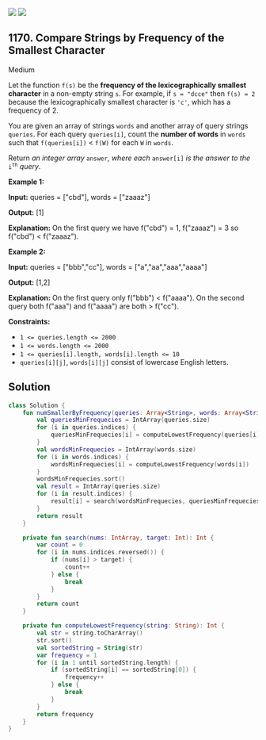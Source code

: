 [![](https://img.shields.io/github/stars/javadev/LeetCode-in-Kotlin?label=Stars&style=flat-square)](https://github.com/javadev/LeetCode-in-Kotlin)
[![](https://img.shields.io/github/forks/javadev/LeetCode-in-Kotlin?label=Fork%20me%20on%20GitHub%20&style=flat-square)](https://github.com/javadev/LeetCode-in-Kotlin/fork)

## 1170\. Compare Strings by Frequency of the Smallest Character

Medium

Let the function `f(s)` be the **frequency of the lexicographically smallest character** in a non-empty string `s`. For example, if `s = "dcce"` then `f(s) = 2` because the lexicographically smallest character is `'c'`, which has a frequency of 2.

You are given an array of strings `words` and another array of query strings `queries`. For each query `queries[i]`, count the **number of words** in `words` such that `f(queries[i])` < `f(W)` for each `W` in `words`.

Return _an integer array_ `answer`_, where each_ `answer[i]` _is the answer to the_ <code>i<sup>th</sup></code> _query_.

**Example 1:**

**Input:** queries = ["cbd"], words = ["zaaaz"]

**Output:** [1]

**Explanation:** On the first query we have f("cbd") = 1, f("zaaaz") = 3 so f("cbd") < f("zaaaz").

**Example 2:**

**Input:** queries = ["bbb","cc"], words = ["a","aa","aaa","aaaa"]

**Output:** [1,2]

**Explanation:** On the first query only f("bbb") < f("aaaa"). On the second query both f("aaa") and f("aaaa") are both > f("cc").

**Constraints:**

*   `1 <= queries.length <= 2000`
*   `1 <= words.length <= 2000`
*   `1 <= queries[i].length, words[i].length <= 10`
*   `queries[i][j]`, `words[i][j]` consist of lowercase English letters.

## Solution

```kotlin
class Solution {
    fun numSmallerByFrequency(queries: Array<String>, words: Array<String>): IntArray {
        val queriesMinFrequecies = IntArray(queries.size)
        for (i in queries.indices) {
            queriesMinFrequecies[i] = computeLowestFrequency(queries[i])
        }
        val wordsMinFrequecies = IntArray(words.size)
        for (i in words.indices) {
            wordsMinFrequecies[i] = computeLowestFrequency(words[i])
        }
        wordsMinFrequecies.sort()
        val result = IntArray(queries.size)
        for (i in result.indices) {
            result[i] = search(wordsMinFrequecies, queriesMinFrequecies[i])
        }
        return result
    }

    private fun search(nums: IntArray, target: Int): Int {
        var count = 0
        for (i in nums.indices.reversed()) {
            if (nums[i] > target) {
                count++
            } else {
                break
            }
        }
        return count
    }

    private fun computeLowestFrequency(string: String): Int {
        val str = string.toCharArray()
        str.sort()
        val sortedString = String(str)
        var frequency = 1
        for (i in 1 until sortedString.length) {
            if (sortedString[i] == sortedString[0]) {
                frequency++
            } else {
                break
            }
        }
        return frequency
    }
}
```